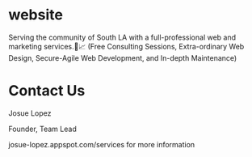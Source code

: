 # website
Serving the community of South LA with a full-professional web and marketing services.🌃📈
(Free Consulting Sessions, Extra-ordinary Web Design, Secure-Agile Web Development, and In-depth Maintenance)

# Contact Us 
Josue Lopez

Founder, Team Lead

josue-lopez.appspot.com/services for more information


